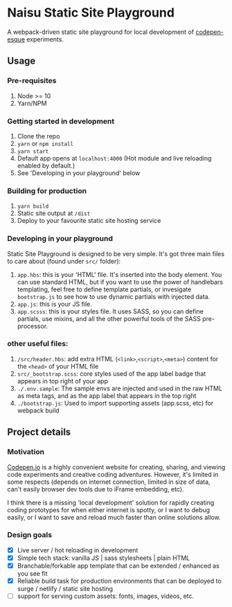 # Naisu Static Site Playground

A webpack-driven static site playground for local development of [codepen-esque](https://codepen.io) experiments.

## Usage

### Pre-requisites

1. Node >= 10
2. Yarn/NPM

### Getting started in development

1. Clone the repo
2. `yarn` or `npm install`
3. `yarn start`
4. Default app opens at `localhost:4000` (Hot module and live reloading enabled by default.)
5. See 'Developing in your playground' below

### Building for production

1. `yarn build`
2. Static site output at `/dist`
3. Deploy to your favourite static site hosting service

### Developing in your playground

Static Site Playground is designed to be very simple. It's got three main files to care about (found under `src/` folder):

1. `app.hbs`: this is your 'HTML' file. It's inserted into the body element. You can use standard HTML, but if you want to use the power of handlebars templating, feel free to define template partials, or invesigate `bootstrap.js` to see how to use dynamic partials with injected data.
2. `app.js`: this is your JS file.
3. `app.scsss`: this is your styles file. It uses SASS, so you can define partials, use mixins, and all the other powerful tools of the SASS pre-processor.

### other useful files:

1. `/src/header.hbs`: add extra HTML (`<link>`,`<script>`,`<meta>`) content for the `<head>` of your HTML file
2. `src/_bootstrap.scss`: core styles used of the app label badge that appears in top right of your app
3. `./.env.sample`: The sample envs are injected and used in the raw HTML as meta tags, and as the app label that appears in the top right
4. `./bootstrap.js`: Used to import supporting assets (app.scss, etc) for webpack build

## Project details

### Motivation

[Codepen.io](https://codepen.io) is a highly convenient website for creating, sharing, and viewing code experiments and creative coding adventures. However, it's limited in some respects (depends on internet connection, limited in size of data, can't easily browser dev tools due to iFrame embedding, etc).

I think there is a missing 'local development' solution for rapidly creating coding prototypes for when either internet is spotty, or I want to debug easily, or I want to save and reload much faster than online solutions allow.

### Design goals

- [x] Live server / hot reloading in development
- [x] Simple tech stack: vanilla JS | sass stylesheets | plain HTML
- [x] Branchable/forkable app template that can be extended / enhanced as you see fit
- [x] Reliable build task for production environments that can be deployed to surge / netlify / static site hosting
- [ ] support for serving custom assets: fonts, images, videos, etc.

